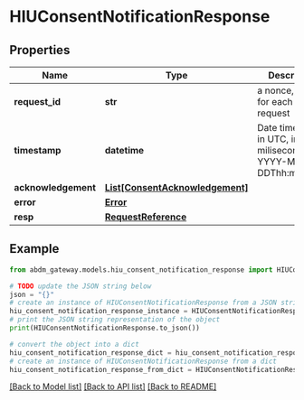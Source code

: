 # HIUConsentNotificationResponse


## Properties

Name | Type | Description | Notes
------------ | ------------- | ------------- | -------------
**request_id** | **str** | a nonce, unique for each HTTP request | 
**timestamp** | **datetime** | Date time format in UTC, includes miliseconds YYYY-MM-DDThh:mm:ss.vZ | 
**acknowledgement** | [**List[ConsentAcknowledgement]**](ConsentAcknowledgement.md) |  | [optional] 
**error** | [**Error**](Error.md) |  | [optional] 
**resp** | [**RequestReference**](RequestReference.md) |  | 

## Example

```python
from abdm_gateway.models.hiu_consent_notification_response import HIUConsentNotificationResponse

# TODO update the JSON string below
json = "{}"
# create an instance of HIUConsentNotificationResponse from a JSON string
hiu_consent_notification_response_instance = HIUConsentNotificationResponse.from_json(json)
# print the JSON string representation of the object
print(HIUConsentNotificationResponse.to_json())

# convert the object into a dict
hiu_consent_notification_response_dict = hiu_consent_notification_response_instance.to_dict()
# create an instance of HIUConsentNotificationResponse from a dict
hiu_consent_notification_response_from_dict = HIUConsentNotificationResponse.from_dict(hiu_consent_notification_response_dict)
```
[[Back to Model list]](../README.md#documentation-for-models) [[Back to API list]](../README.md#documentation-for-api-endpoints) [[Back to README]](../README.md)


